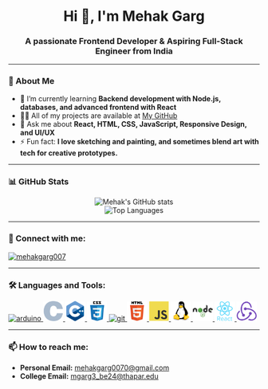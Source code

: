 <h1 align="center">Hi 👋, I'm Mehak Garg</h1>
<h3 align="center">A passionate Frontend Developer & Aspiring Full-Stack Engineer from India</h3>

---

### 🚀 About Me  
- 🌱 I’m currently learning **Backend development with Node.js, databases, and advanced frontend with React**  
- 👨‍💻 All of my projects are available at [My GitHub](https://github.com/Mehak1314)  
- 💬 Ask me about **React, HTML, CSS, JavaScript, Responsive Design, and UI/UX**  
- ⚡ Fun fact: **I love sketching and painting, and sometimes blend art with tech for creative prototypes.**  

---

### 📊 GitHub Stats
<div align="center">
  
![Mehak's GitHub stats](https://github-readme-stats.vercel.app/api?username=Mehak1314&show_icons=true&hide_border=true&theme=radical)  
![Top Languages](https://github-readme-stats.vercel.app/api/top-langs/?username=Mehak1314&layout=compact&hide_border=true&theme=radical)  

</div>

---

### 🔗 Connect with me:
<p align="left">
<a href="https://linkedin.com/in/mehakgarg007" target="blank">
<img align="center" src="https://raw.githubusercontent.com/rahuldkjain/github-profile-readme-generator/master/src/images/icons/Social/linked-in-alt.svg" alt="mehakgarg007" height="30" width="40" />
</a>
</p>

---

### 🛠️ Languages and Tools:
<p align="left"> 
<a href="https://www.arduino.cc/" target="_blank"> <img src="https://cdn.worldvectorlogo.com/logos/arduino-1.svg" alt="arduino" width="40" height="40"/> </a> 
<a href="https://www.cprogramming.com/" target="_blank"> <img src="https://raw.githubusercontent.com/devicons/devicon/master/icons/c/c-original.svg" alt="c" width="40" height="40"/> </a> 
<a href="https://www.w3schools.com/cpp/" target="_blank"> <img src="https://raw.githubusercontent.com/devicons/devicon/master/icons/cplusplus/cplusplus-original.svg" alt="cplusplus" width="40" height="40"/> </a> 
<a href="https://www.w3schools.com/css/" target="_blank"> <img src="https://raw.githubusercontent.com/devicons/devicon/master/icons/css3/css3-original-wordmark.svg" alt="css3" width="40" height="40"/> </a> 
<a href="https://git-scm.com/" target="_blank"> <img src="https://www.vectorlogo.zone/logos/git-scm/git-scm-icon.svg" alt="git" width="40" height="40"/> </a> 
<a href="https://www.w3.org/html/" target="_blank"> <img src="https://raw.githubusercontent.com/devicons/devicon/master/icons/html5/html5-original-wordmark.svg" alt="html5" width="40" height="40"/> </a> 
<a href="https://developer.mozilla.org/en-US/docs/Web/JavaScript" target="_blank"> <img src="https://raw.githubusercontent.com/devicons/devicon/master/icons/javascript/javascript-original.svg" alt="javascript" width="40" height="40"/> </a> 
<a href="https://www.linux.org/" target="_blank"> <img src="https://raw.githubusercontent.com/devicons/devicon/master/icons/linux/linux-original.svg" alt="linux" width="40" height="40"/> </a> 
<a href="https://nodejs.org" target="_blank"> <img src="https://raw.githubusercontent.com/devicons/devicon/master/icons/nodejs/nodejs-original-wordmark.svg" alt="nodejs" width="40" height="40"/> </a> 
<a href="https://reactjs.org/" target="_blank"> <img src="https://raw.githubusercontent.com/devicons/devicon/master/icons/react/react-original-wordmark.svg" alt="react" width="40" height="40"/> </a> 
<a href="https://redux.js.org" target="_blank"> <img src="https://raw.githubusercontent.com/devicons/devicon/master/icons/redux/redux-original.svg" alt="redux" width="40" height="40"/> </a> 
</p>

---

### 📫 How to reach me:
- **Personal Email:** mehakgarg0070@gmail.com  
- **College Email:** mgarg3_be24@thapar.edu  

